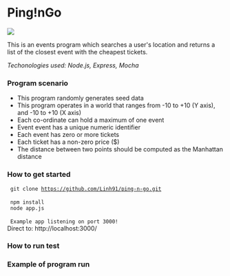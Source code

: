 # Ping!nGo

<img src="https://user-images.githubusercontent.com/17644847/29048406-49c3c83e-7bc8-11e7-955e-cf43aece08cd.png">

This is an events program which searches a user's location and returns a list of the closest event with the cheapest tickets.
 
*Techonologies used: Node.js, Express, Mocha*

### Program scenario

- This program randomly generates seed data 
- This program operates in a world that ranges from -10 to +10 (Y axis), and -10 to +10 (X axis)
- Each co-ordinate can hold a maximum of one event
- Event event has a unique numeric identifier
- Each event has zero or more tickets
- Each ticket has a non-zero price ($)
- The distance between two points should be computed as the Manhattan distance

### How to get started

<code> git clone https://github.com/Linh91/ping-n-go.git </code> <br>
<code> npm install </code><br>
<code> node app.js </code><br>
<code> Example app listening on port 3000! </code><br>
Direct to: http://localhost:3000/

### How to run test 

### Example of program run
